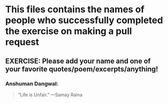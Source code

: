 # This files contains the names of people who successfully completed the exercise on making a pull request

## **EXERCISE**: Please add your name and one of your favorite quotes/poem/excerpts/anything!

### Anshuman Dangwal:
  > “Life is Unfair.” —Samay Raina
